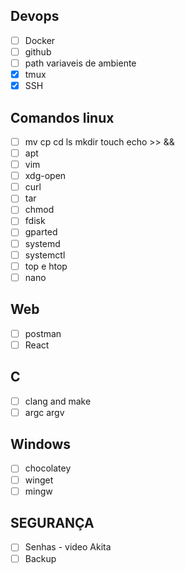 ## Devops
- [ ]  Docker
- [ ]  github
- [ ]  path variaveis de ambiente
- [x]  tmux
- [x]  SSH

## Comandos linux
- [ ]  mv cp cd ls mkdir touch echo >> &&
- [ ]  apt
- [ ]  vim
- [ ]  xdg-open
- [ ]  curl
- [ ]  tar
- [ ]  chmod
- [ ]  fdisk
- [ ]  gparted
- [ ]  systemd
- [ ]  systemctl
- [ ]  top e htop
- [ ]  nano

## Web
- [ ]  postman
- [ ]  React

## C
- [ ] clang and make
- [ ] argc argv

## Windows
- [ ]  chocolatey
- [ ]  winget
- [ ]  mingw

## SEGURANÇA
- [ ]  Senhas - video Akita
- [ ]  Backup
